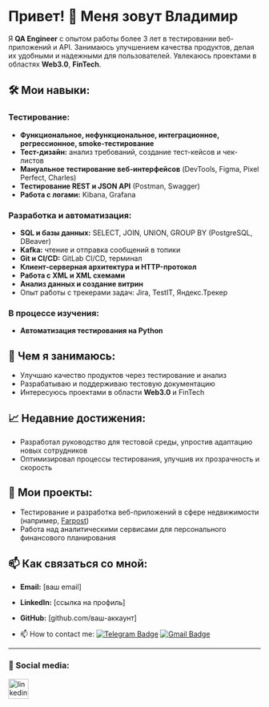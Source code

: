 # Привет! 👋 Меня зовут Владимир

Я **QA Engineer** с опытом работы более 3 лет в тестировании веб-приложений и API. Занимаюсь улучшением качества продуктов, делая их удобными и надежными для пользователей. Увлекаюсь проектами в областях **Web3.0**, **FinTech**.

## 🛠️ Мои навыки:

### Тестирование:
- **Функциональное, нефункциональное, интеграционное, регрессионное, smoke-тестирование**
- **Тест-дизайн:** анализ требований, создание тест-кейсов и чек-листов
- **Мануальное тестирование веб-интерфейсов** (DevTools, Figma, Pixel Perfect, Charles)
- **Тестирование REST и JSON API** (Postman, Swagger)
- **Работа с логами:** Kibana, Grafana

### Разработка и автоматизация:
- **SQL и базы данных:** SELECT, JOIN, UNION, GROUP BY (PostgreSQL, DBeaver)
- **Kafka:** чтение и отправка сообщений в топики
- **Git и CI/CD:** GitLab CI/CD, терминал
- **Клиент-серверная архитектура и HTTP-протокол**
- **Работа с XML и XML схемами**
- **Анализ данных и создание витрин**
- Опыт работы с трекерами задач: Jira, TestIT, Яндекс.Трекер

### В процессе изучения:
- **Автоматизация тестирования на Python**

## 📂 Чем я занимаюсь:
- Улучшаю качество продуктов через тестирование и анализ
- Разрабатываю и поддерживаю тестовую документацию
- Интересуюсь проектами в области **Web3.0** и FinTech

## 📈 Недавние достижения:
- Разработал руководство для тестовой среды, упростив адаптацию новых сотрудников
- Оптимизировал процессы тестирования, улучшив их прозрачность и скорость

## 🌟 Мои проекты:
- Тестирование и разработка веб-приложений в сфере недвижимости (например, [Farpost](https://www.farpost.ru/))
- Работа над аналитическими сервисами для персонального финансового планирования

## 📫 Как связаться со мной:
- **Email:** [ваш email]
- **LinkedIn:** [ссылка на профиль]
- **GitHub:** [github.com/ваш-аккаунт]

- :mailbox: How to contact me: [![Telegram Badge](https://img.shields.io/badge/-VladimirVyngilev-blue?style=flat&logo=Telegram&logoColor=white)](https://t.me/Wyngilev) [![Gmail Badge](https://img.shields.io/badge/-Gmail-red?style=flat&logo=Gmail&logoColor=white)](mailto:wyngilev@gmail.com)
---
### 🤝 Social media:

  <div id="badges">
    <a href="https://www.linkedin.com/in/wyngilev/" target="_blank">
      <img src="https://cdn-icons-png.flaticon.com/512/2504/2504799.png" width="40" height="40" alt="linkedin" />
    </a>

